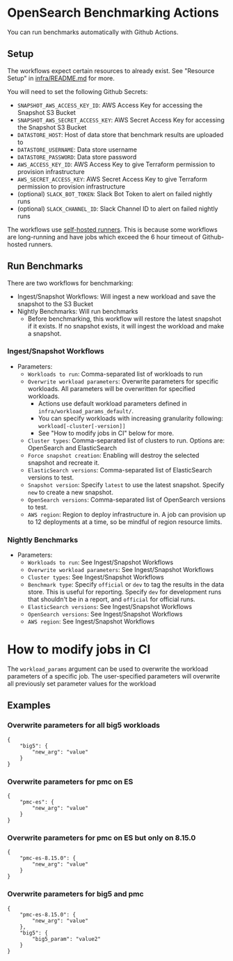 # OpenSearch Benchmarking Actions
You can run benchmarks automatically with Github Actions.

## Setup
The workflows expect certain resources to already exist. See "Resource Setup" in [infra/README.md](infra/README.md) for more.

You will need to set the following Github Secrets:
- `SNAPSHOT_AWS_ACCESS_KEY_ID`: AWS Access Key for accessing the Snapshot S3 Bucket
- `SNAPSHOT_AWS_SECRET_ACCESS_KEY`: AWS Secret Access Key for accessing the Snapshot S3 Bucket
- `DATASTORE_HOST`: Host of data store that benchmark results are uploaded to
- `DATASTORE_USERNAME`: Data store username
- `DATASTORE_PASSWORD`: Data store password
- `AWS_ACCESS_KEY_ID`: AWS Access Key to give Terraform permission to provision infrastructure
- `AWS_SECRET_ACCESS_KEY`: AWS Secret Access Key to give Terraform permission to provision infrastructure
- (optional) `SLACK_BOT_TOKEN`: Slack Bot Token to alert on failed nightly runs
- (optional) `SLACK_CHANNEL_ID`: Slack Channel ID to alert on failed nightly runs

The workflows use [self-hosted runners](https://docs.github.com/en/actions/hosting-your-own-runners/managing-self-hosted-runners/about-self-hosted-runners). This is because some workflows are long-running and have jobs which exceed the 6 hour timeout of Github-hosted runners.

## Run Benchmarks
There are two workflows for benchmarking:
- Ingest/Snapshot Workflows: Will ingest a new workload and save the snapshot to the S3 Bucket
- Nightly Benchmarks: Will run benchmarks
    - Before benchmarking, this workflow will restore the latest snapshot if it exists. If no snapshot exists, it will ingest the workload and make a snapshot.
### Ingest/Snapshot Workflows
- Parameters:
    - `Workloads to run`: Comma-separated list of workloads to run
    - `Overwrite workload parameters`: Overwrite parameters for specific workloads. All parameters will be overwritten for specified workloads.
        - Actions use default workload parameters defined in `infra/workload_params_default/`.
        - You can specify workloads with increasing granularity following: `workload[-cluster[-version]]`
        - See "How to modify jobs in CI" below for more.
    - `Cluster types`: Comma-separated list of clusters to run. Options are: OpenSearch and ElasticSearch
    - `Force snapshot creation`: Enabling will destroy the selected snapshot and recreate it.
    - `ElasticSearch versions`: Comma-separated list of ElasticSearch versions to test.
    - `Snapshot version`: Specify `latest` to use the latest snapshot. Specify `new` to create a new snapshot.
    - `OpenSearch versions`: Comma-separated list of OpenSearch versions to test.
    - `AWS region`: Region to deploy infrastructure in. A job can provision up to 12 deployments at a time, so be mindful of region resource limits.

### Nightly Benchmarks
- Parameters:
    - `Workloads to run`: See Ingest/Snapshot Workflows
    - `Overwrite workload parameters`: See Ingest/Snapshot Workflows
    - `Cluster types`: See Ingest/Snapshot Workflows
    - `Benchmark type`: Specify `official` or `dev` to tag the results in the data store. This is useful for reporting. Specify `dev` for development runs that shouldn't be in a report, and `official` for official runs.
    - `ElasticSearch versions`: See Ingest/Snapshot Workflows
    - `OpenSearch versions`:  See Ingest/Snapshot Workflows
    - `AWS region`: See Ingest/Snapshot Workflows

# How to modify jobs in CI

The `workload_params` argument can be used to overwrite the workload parameters
of a specific job. The user-specified parameters will overwrite all previously set parameter values for the workload

## Examples
### Overwrite parameters for all big5 workloads
```
{
    "big5": {
        "new_arg": "value"
    }
}
```

### Overwrite parameters for pmc on ES
```
{
    "pmc-es": {
        "new_arg": "value"
    }
}
```

### Overwrite parameters for pmc on ES but only on 8.15.0
```
{
    "pmc-es-8.15.0": {
        "new_arg": "value"
    }
}
```

### Overwrite parameters for big5 and pmc
```
{
    "pmc-es-8.15.0": {
        "new_arg": "value"
    },
    "big5": {
        "big5_param": "value2"
    }
}
```

